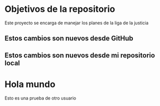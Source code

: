 # Objetivos de la repositorio

Este proyecto se encarga de manejar los planes de la liga de la justicia

## Estos cambios son nuevos desde GitHub

## Estos cambios son nuevos desde mi repositorio local

# Hola mundo

Esto es una prueba de otro usuario
